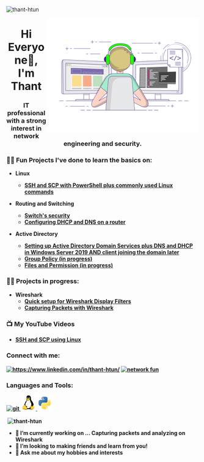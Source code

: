 
<p align="left"> <img src="https://komarev.com/ghpvc/?username=thant-htun&label=Profile%20views&color=0e75b6&style=flat" alt="thant-htun" /> </p>
<img align="right" alt="Coding" width="400" src="https://raw.githubusercontent.com/devSouvik/devSouvik/master/gif3.gif">

<h1 align="center">Hi Everyone👋, I'm Thant </h1>
<h3 align="center"> IT professional with a strong interest in network engineering and security.


  
<h3>👨‍💻 Fun Projects I've done to learn the basics on:</h3>

- <b> Linux <b>
  - [SSH and SCP with PowerShell plus commonly used Linux commands](https://github.com/thant-htun/Linux)
    
- Routing and Switching
  - [Switch's security](https://github.com/thant-htun/Initial-Configuration-of-a-Cisco-Switch-and-Port-Security-Features)
  - [Configuring DHCP and DNS on a router](https://github.com/thant-htun/Configure-A-Router-for-DHCP-and-DNS-in-Cisco-IOS)
    
- Active Directory 
  - [Setting up Active Directory Domain Services plus DNS and DHCP in Windows Server 2019 AND client joining the domain later](https://github.com/thant-htun/Active-Directory-Users-DHCP)
  - [Group Policy (in progress)](https://github.com/....)
  - [Files and Permission (in progress)](https://github.com/...)


<h3>👨‍💻 Projects in progress:</h3>

- Wireshark
  - [Quick setup for Wireshark Display Filters](https://github.com/....)
  - [Capturing Packets with Wireshark](https://github.com/....)
    
<h3>📺 My YouTube Videos</h3>

- [SSH and SCP using Linux](https://www.youtube.com/watch?v=Ft_jkJ9VjhI&t=13s)

<h3 align="left">Connect with me:</h3>
<p align="left">
<a href="https://linkedin.com/in/thant-htun/" target="blank"><img align="center" src="https://raw.githubusercontent.com/rahuldkjain/github-profile-readme-generator/master/src/images/icons/Social/linked-in-alt.svg" alt="https://www.linkedin.com/in/thant-htun/" height="30" width="40" /></a>
 <a href="https://www.youtube.com/channel/UCgylnM-5YuliUs6nvLKv2gw/videos" target="blank"><img align="center" src="https://raw.githubusercontent.com/rahuldkjain/github-profile-readme-generator/master/src/images/icons/Social/youtube.svg" alt="network fun" height="30" width="40" /></a>

<h3 align="left">Languages and Tools:</h3>
<p align="left"> <a href="https://git-scm.com/" target="_blank" rel="noreferrer"> <img src="https://www.vectorlogo.zone/logos/git-scm/git-scm-icon.svg" alt="git" width="40" height="40"/> </a> <a href="https://www.linux.org/" target="_blank" rel="noreferrer"> <img src="https://raw.githubusercontent.com/devicons/devicon/master/icons/linux/linux-original.svg" alt="linux" width="40" height="40"/> </a> <a href="https://www.python.org" target="_blank" rel="noreferrer"> <img src="https://raw.githubusercontent.com/devicons/devicon/master/icons/python/python-original.svg" alt="python" width="40" height="40"/> </a> </p>


<p>&nbsp;<img align="center" src="https://github-readme-stats.vercel.app/api?username=thant-htun&show_icons=true&locale=en" alt="thant-htun" /></p>

- 🔭 I’m currently working on ... Capturing packets and analyzing on Wireshark 
- 👯 I’m looking to making friends and learn from you!
- 💬 Ask me about my hobbies and interests 

